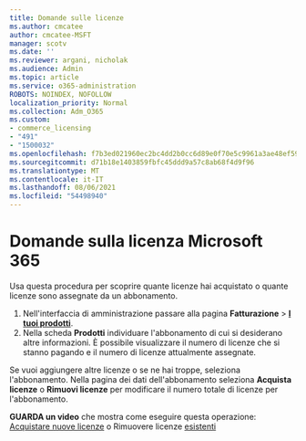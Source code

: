 ```yaml
---
title: Domande sulle licenze
ms.author: cmcatee
author: cmcatee-MSFT
manager: scotv
ms.date: ''
ms.reviewer: argani, nicholak
ms.audience: Admin
ms.topic: article
ms.service: o365-administration
ROBOTS: NOINDEX, NOFOLLOW
localization_priority: Normal
ms.collection: Adm_O365
ms.custom:
- commerce_licensing
- "491"
- "1500032"
ms.openlocfilehash: f7b3ed021960ec2bc4dd2b0cc6d89e0f70e5c9961a3ae48ef59a3f43994d8d04
ms.sourcegitcommit: d71b18e1403859fbfc45ddd9a57c8ab68f4d9f96
ms.translationtype: MT
ms.contentlocale: it-IT
ms.lasthandoff: 08/06/2021
ms.locfileid: "54498940"
---
```

# <a name="questions-about-your-microsoft-365-license"></a>Domande sulla licenza Microsoft 365

Usa questa procedura per scoprire quante licenze hai acquistato o quante licenze sono assegnate da un abbonamento.
  
1. Nell'interfaccia di amministrazione passare alla pagina **Fatturazione** \> **[I tuoi prodotti](https://go.microsoft.com/fwlink/p/?linkid=842054)**.
2. Nella scheda **Prodotti** individuare l'abbonamento di cui si desiderano altre informazioni. È possibile visualizzare il numero di licenze che si stanno pagando e il numero di licenze attualmente assegnate.

Se vuoi aggiungere altre licenze o se ne hai troppe, seleziona l'abbonamento. Nella pagina dei dati dell'abbonamento seleziona **Acquista licenze** o **Rimuovi licenze** per modificare il numero totale di licenze per l'abbonamento.

**GUARDA un video** che mostra come eseguire questa operazione: [Acquistare nuove licenze](https://go.microsoft.com/fwlink/p/?linkid=2154857) o Rimuovere licenze [esistenti](https://go.microsoft.com/fwlink/p/?linkid=2154938)